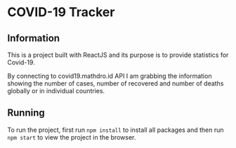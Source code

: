 # COVID-19 Tracker

## Information

This is a project built with ReactJS and its purpose is to provide statistics for Covid-19.

By connecting to covid19.mathdro.id API I am grabbing the information showing the number of cases, number of recovered and number of deaths globally or in individual countries.

## Running

To run the project, first run `npm install` to install all packages and then run `npm start` to view the project in the browser.
